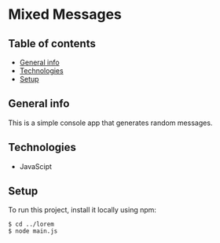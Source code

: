 Mixed Messages
==============

## Table of contents
* [General info](#general-info)
* [Technologies](#technologies)
* [Setup](#setup)


## General info
This is a simple console app that generates random messages.  

## Technologies
* JavaScipt

## Setup
To run this project, install it locally using npm:

```
$ cd ../lorem
$ node main.js
```



